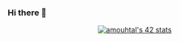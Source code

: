 ### Hi there 👋
<div align="center">
<a href="https://github.com/oakoudad/badge42"><img src="https://badge.mediaplus.ma/darkblue/amouhtal" alt="amouhtal's 42 stats" /></a>
</div><!--[![42 Profile Card](https://1337-readme.vercel.app/api/profile?cursus=42cursus&dark=true&login=amouhtal)](https://github.com/mohouyizme/1337-readme)-->
<!--
**amouhtal/amouhtal** is a ✨ _special_ ✨ repository because its `README.md` (this file) appears on your GitHub profile.

Here are some ideas to get you started:

- 🔭 I’m currently working on ...
- 🌱 I’m currently learning ...
- 👯 I’m looking to collaborate on ...
- 🤔 I’m looking for help with ...
- 💬 Ask me about ...
- 📫 How to reach me: ...
- 😄 Pronouns: ...
- ⚡ Fun fact: ...
-->
